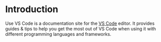 # Introduction

Use VS Code is a documentation site for the [VS Code](https://code.visualstudio.com/) editor. It provides guides & tips to help you get the most out of VS Code when using it with different programming languages and frameworks.
